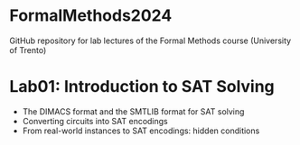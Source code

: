 # FormalMethods2024
GitHub repository for lab lectures of the Formal Methods course (University of Trento)

# Lab01: Introduction to SAT Solving

- The DIMACS format and the SMTLIB format for SAT solving 
- Converting circuits into SAT
encodings 
- From real-world instances to SAT encodings: hidden conditions
